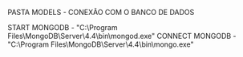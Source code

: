 PASTA MODELS - CONEXÃO COM O BANCO DE DADOS











START MONGODB - "C:\Program Files\MongoDB\Server\4.4\bin\mongod.exe"
CONNECT MONGODB - "C:\Program Files\MongoDB\Server\4.4\bin\mongo.exe"